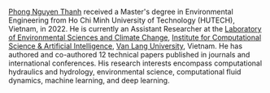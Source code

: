 <a href="https://cosari.vn/profile-nguyen-thanh-phong/">Phong Nguyen Thanh</a> received a Master's degree in Environmental Engineering from Ho Chi Minh University of Technology (HUTECH), Vietnam, in 2022. He is currently an Assistant Researcher at the <a href="https://cosari.vn/escc/">Laboratory of Environmental Sciences and Climate Change</a>, <a href="https://incosai.com/">Institute for Computational Science & Artificial Intelligence<a>, <a href="https://www.vlu.edu.vn/en">Van Lang University</a>, Vietnam. He has authored and co-authored 12 technical papers published in journals and international conferences. His research interests encompass computational hydraulics and hydrology, environmental science, computational fluid dynamics, machine learning, and deep learning.